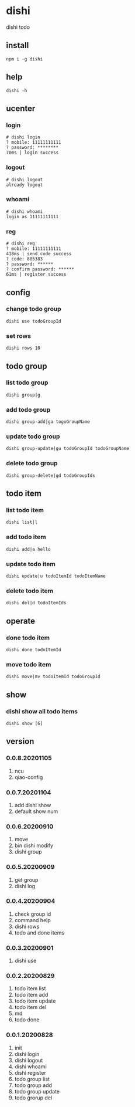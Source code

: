 # dishi
dishi todo

## install
```
npm i -g dishi
```

## help
```
dishi -h
```

## ucenter
### login
```
# dishi login
? mobile: 11111111111
? password: ********
70ms | login success
```

### logout
```
# dishi logout
already logout
```

### whoami
```
# dishi whoami
login as 11111111111
```

### reg
```
# dishi reg
? mobile: 11111111111
418ms | send code success
? code: 805383
? password: ******
? confirm password: ******
61ms | register success
```

## config
### change todo group
```
dishi use todoGroupId
```

### set rows
```
dishi rows 10
```

## todo group
### list todo group
```
dishi group|g
```

### add todo group
```
dishi group-add|ga togoGroupName
```

### update todo group
```
dishi group-update|gu todoGroupId todoGroupName
```

### delete todo group
```
dishi group-delete|gd todoGroupIds
```

## todo item
### list todo item
```
dishi list|l
```

### add todo item
```
dishi add|a hello
```

### update todo item
```
dishi update|u todoItemId todoItemName
```

### delete todo item
```
dishi del|d todoItemIds
```

## operate
### done todo item
```
dishi done todoItemId
```

### move todo item
```
dishi move|mv todoItemId todoGroupId
```

## show
### dishi show all todo items
```
dishi show [6]
```

## version
### 0.0.8.20201105
1. ncu
2. qiao-config

### 0.0.7.20201104
1. add dishi show
2. default show num

### 0.0.6.20200910
1. move
2. bin dishi modify
3. dishi group

### 0.0.5.20200909
1. get group
2. dishi log

### 0.0.4.20200904
1. check group id
2. command help
3. dishi rows
4. todo and done items

### 0.0.3.20200901
1. dishi use

### 0.0.2.20200829
1. todo item list
2. todo item add
3. todo item update
4. todo item del
5. md
6. todo done

### 0.0.1.20200828
1. init
2. dishi login
3. dishi logout
4. dishi whoami
5. dishi register
6. todo group list
7. todo group add
8. todo group update
9. todo grorup del

